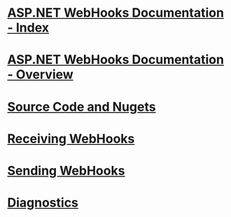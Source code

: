 # [ASP.NET WebHooks Documentation - Index](index.md)
# [ASP.NET WebHooks Documentation - Overview](overview.md)
# [Source Code and Nugets](source.md)
# [Receiving WebHooks](receiving/index.md)
# [Sending WebHooks](sending/index.md)
# [Diagnostics](diagnostics/index.md)